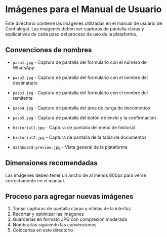# Imágenes para el Manual de Usuario

Este directorio contiene las imágenes utilizadas en el manual de usuario de Confialegal. Las imágenes deben ser capturas de pantalla claras y explicativas de cada paso del proceso de uso de la plataforma.

## Convenciones de nombres

- `paso1.jpg` - Captura de pantalla del formulario con el número de WhatsApp
- `paso2.jpg` - Captura de pantalla del formulario con el nombre del destinatario
- `paso3.jpg` - Captura de pantalla del formulario con el nombre del remitente
- `paso4.jpg` - Captura de pantalla del área de carga de documentos
- `paso5.jpg` - Captura de pantalla del botón de envío y la confirmación

- `historial1.jpg` - Captura de pantalla del menú de historial
- `historial2.jpg` - Captura de pantalla de la tabla de documentos

- `dashboard-preview.jpg` - Vista general de la plataforma

## Dimensiones recomendadas

Las imágenes deben tener un ancho de al menos 800px para verse correctamente en el manual.

## Proceso para agregar nuevas imágenes

1. Tomar capturas de pantalla claras y nítidas de la interfaz
2. Recortar y optimizar las imágenes 
3. Guardarlas en formato JPG con compresión moderada
4. Nombrarlas siguiendo las convenciones
5. Colocarlas en este directorio 